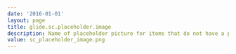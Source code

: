 ```yaml
---
date: '2016-01-01'
layout: page
title: glide.sc.placeholder.image
description: Name of placeholder picture for items that do not have a picture defined.
value: sc_placeholder_image.png
---
```

